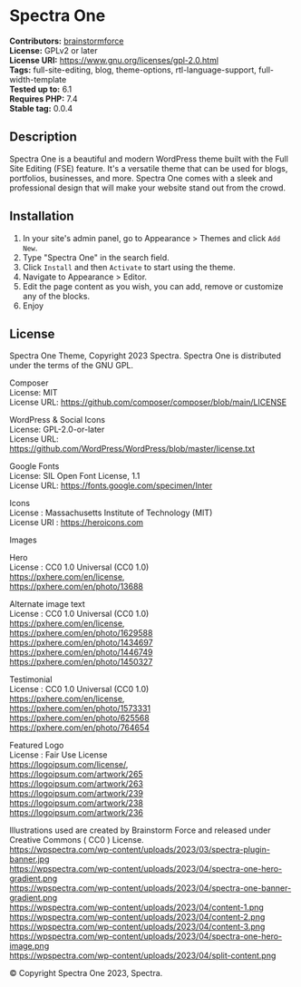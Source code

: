 # Spectra One #
**Contributors:** [brainstormforce](https://profiles.wordpress.org/brainstormforce/)  
**License:** GPLv2 or later  
**License URI:** https://www.gnu.org/licenses/gpl-2.0.html  
**Tags:** full-site-editing, blog, theme-options, rtl-language-support, full-width-template  
**Tested up to:** 6.1  
**Requires PHP:** 7.4  
**Stable tag:** 0.0.4  

## Description ##

Spectra One is a beautiful and modern WordPress theme built with the Full Site Editing (FSE) feature. It's a versatile theme that can be used for blogs, portfolios, businesses, and more. Spectra One comes with a sleek and professional design that will make your website stand out from the crowd.


## Installation ##

1. In your site's admin panel, go to Appearance > Themes and click `Add New`.
2. Type "Spectra One" in the search field.
3. Click `Install` and then `Activate` to start using the theme.
4. Navigate to Appearance > Editor.
5. Edit the page content as you wish, you can add, remove or customize any of the blocks.
6. Enjoy

## License ##
Spectra One Theme, Copyright 2023 Spectra. Spectra One is distributed under the terms of the GNU GPL.

Composer  
License: MIT  
License URL: https://github.com/composer/composer/blob/main/LICENSE  

WordPress & Social Icons  
License: GPL-2.0-or-later  
License URL: https://github.com/WordPress/WordPress/blob/master/license.txt  

Google Fonts  
License: SIL Open Font License, 1.1  
License URL: https://fonts.google.com/specimen/Inter  

Icons  
License : Massachusetts Institute of Technology (MIT)   
License URI : https://heroicons.com  


Images

Hero  
License : CC0 1.0 Universal (CC0 1.0)  
https://pxhere.com/en/license,  
https://pxhere.com/en/photo/13688  

Alternate image text  
License : CC0 1.0 Universal (CC0 1.0)  
https://pxhere.com/en/license,  
https://pxhere.com/en/photo/1629588  
https://pxhere.com/en/photo/1434697  
https://pxhere.com/en/photo/1446749  
https://pxhere.com/en/photo/1450327  

Testimonial  
License : CC0 1.0 Universal (CC0 1.0)  
https://pxhere.com/en/license,  
https://pxhere.com/en/photo/1573331  
https://pxhere.com/en/photo/625568  
https://pxhere.com/en/photo/764654  

Featured Logo  
License : Fair Use License  
https://logoipsum.com/license/,  
https://logoipsum.com/artwork/265  
https://logoipsum.com/artwork/263  
https://logoipsum.com/artwork/239  
https://logoipsum.com/artwork/238  
https://logoipsum.com/artwork/236  

Illustrations used are created by Brainstorm Force and released under Creative Commons ( CC0 ) License.  
https://wpspectra.com/wp-content/uploads/2023/03/spectra-plugin-banner.jpg  
https://wpspectra.com/wp-content/uploads/2023/04/spectra-one-hero-gradient.png  
https://wpspectra.com/wp-content/uploads/2023/04/spectra-one-banner-gradient.png  
https://wpspectra.com/wp-content/uploads/2023/04/content-1.png  
https://wpspectra.com/wp-content/uploads/2023/04/content-2.png  
https://wpspectra.com/wp-content/uploads/2023/04/content-3.png  
https://wpspectra.com/wp-content/uploads/2023/04/spectra-one-hero-image.png  
https://wpspectra.com/wp-content/uploads/2023/04/split-content.png  


© Copyright Spectra One 2023, Spectra.